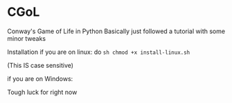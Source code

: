 # CGoL
Conway's Game of Life in Python
Basically just followed a tutorial with some minor tweaks


Installation 
if you are on linux:
do 
```sh chmod +x install-linux.sh ```

(This IS case sensitive)

if you are on Windows:

Tough luck for right now
